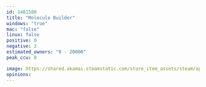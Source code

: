 ```yaml
---
id: 1461580
title: "Molecule Builder"
windows: "true"
mac: "false"
linux: false
positive: 0
negative: 2
estimated_owners: "0 - 20000"
peak_ccu: 0

image: https://shared.akamai.steamstatic.com/store_item_assets/steam/apps/1461580/header.jpg?t=1612477450
opinions:
---
```

